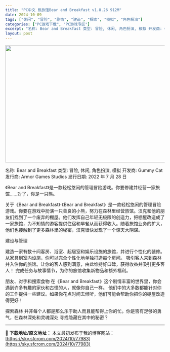 ```yaml
---
title: "PC中文 熊旅馆Bear and Breakfast v1.8.26 912M"
date: 2024-10-09
tags: ["休闲", "冒险", "剧情", "建造", "探索", "模拟", "角色扮演"]
categories: ["PC游戏下载", "PC游戏专区"]
excerpt: "名称: Bear and Breakfast 类型: 冒险, 休闲, 角色扮演, 模拟 开发商: Gummy Cat 发行商: Armor Games Studios 发行日期: 2022 年 7 月 28 日 《Bear and Breakfast》是一款轻松悠闲的管理冒险游戏。你要修建并经营一家&hellip;"
layout: post
---
```


<img class="aligncenter size-full wp-image-77984" src="https://sky.sfcrom.com/wp-content/uploads/2024/10/2024100907272134.webp" alt="" width="660" height="370" />

名称: Bear and Breakfast
类型: 冒险, 休闲, 角色扮演, 模拟
开发商: Gummy Cat
发行商: Armor Games Studios
发行日期: 2022 年 7 月 28 日

《Bear and Breakfast》是一款轻松悠闲的管理冒险游戏。你要修建并经营一家旅馆……对了，你是一只熊。

关于《Bear and Breakfast》
《Bear and Breakfast》是一款轻松悠闲的管理冒险游戏。你要在游戏中扮演一只善良的小熊，努力在森林里经营旅馆。汉克和他的朋友们找到了一个废弃的棚屋。他们发挥自己年轻无极限的创造力，把棚屋改造成了一家旅馆，为不知情的游客提供住宿和早餐从而获得收入。随着旅馆业务的扩大，他们也接触到了更多森林里的秘密，汉克很快发现了一个惊天大阴谋。

建设与管理

建造一家有数十间客房、浴室、起居室和娱乐设施的旅馆，并进行个性化的装修。
从家具到室内设施，你可以完全个性化地单独打造每个房间。
吸引客人来到森林并入住你的旅馆。让你的客人感到满意，由此维持好口碑，获得收益并吸引更多客人！
完成任务与故事情节，为你的旅馆收集新物品和额外福利。

朋友、对手和搜索食物
在《Bear and Breakfast》这个剧情丰富的世界里，你会遇到许多有趣的家伙和古怪的人，就像你自己一样。
他们中的大多数都能针对你的工作提供一些建议。如果你花点时间去倾听，他们可能会帮助你把你的棚屋改造得更好！

探索森林
并非每个人都是那么乐于助人而且能帮得上你的忙。你是否有足够的勇气，在森林深处和灵魂深处 寻找隐藏在其中的秘密？

---
📖 **下载地址/原文地址：** 本文最初发布于我的博客网站：[https://sky.sfcrom.com/2024/10/77983](https://sky.sfcrom.com/2024/10/77983)
